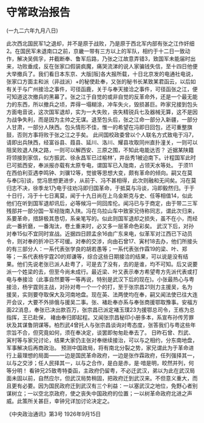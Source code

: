 # 守常政治报告

(一九二六年九月八日)

此次西北国民军1之退却，并不是原于战败，乃是原于西北军内部有张之江作奸细2。在国民军未退南口之前，京畿一带有三方以上的军队，相约于十二日一致动作，解决吴佩孚，并截断奉、鲁军后路，乃张之江故意弄错3，致国军未能届时出来，功败垂成，反在张家口假装疯魔，痛哭流涕的说人家骗钱失信，至十四日他便大举撤兵了。我们看日本东京、大版[阪]各大报所载，十日北京发的电通社电说，张家口方面主和派（非战派）+的秘使赴奉，又张的秘书长某致某君函云，以后如有关于与广州接洽之事件，可径函鹿，关于与奉天接洽之事件，可径函张之江，便可知道这次撤兵的黑幕了。张之江于自觉的或非自觉的反革命外，还是一个最无能力的东西，所以撤兵之顷，弄得一塌糊涂，冲车失火，毁损甚巨。昨家兄接到包头方面电音说，这次国军退却，实为一大失败，丧失精锐兵七及器械无算，这不是因为战争失利，而是因为主帅之无谋。退至包头后，张之江命一部分入新疆，一部分人甘肃，一部分人陕西。包头情形不佳，惟一的希望在冯即日回包，还可重整旗鼓，否则方事将败于张之江之手矣。
此间国校政委曾以个人联名方式致电于冯7，请即出兵陕西，经富谷县、葭县、延川、洛川、耀县攻取同州直扑潼关，一则可以阻吴败退人陕之路，一则可以解西安、三原之围，不知此电能达否？
近据某陕籍将领接到家信，似方振武、徐永昌军已过榆林’，井岳秀1被迫南下。计程国军此时已可抵西安，奉派报亦载有太原专电，谓国军已入陇南，占领天水等处。
于须11在西伯利亚遇李鸣钟、刘骥12等，觉彼等思想大变，颇有革命的倾向。嗣又在莫与奉[冯]谈，觉冯思想更进步，从前于、冯不甚相得，此次则融和无间矣。冯在莫归志不决，徐季龙1乃电于往劝冯即归国革命，于抵莫与冯谈，冯即毅然归。于于十日行，冯于十七日离莫，闻于十九日尚在上乌金斯克与史、任等相值14，似此他们在听到国军退却讯后，必等候冯一同回库伦。闻冯已与于商定，由于带二三军残部并一部分国一军经陇南入陕。冯在乌拉山车中致家兄侍称同志，谓此次归来，系要革命，措辞极其恳切，系亲笔写的。似此则国军退却之损失，虽不在小，而经此一番折磨，一番淘汰，卷土重来时，必又多一层革命色彩矣。
武汉下后，对孙对奉15似不宜同时宣战。近据四日顾孟余16由广东来电，似革军对江西已下动员令，则对奉的折冲已不可缓。对奉的交涉，向由石曾17、寅村18去办，他们所接头的有三部分人：一系代表张学良的胡若愚等；一系代表张作霖19的梁、叶、郑等；一系代表杨宇霆20的郑谦等，综合这些日期接洽的结果，可以说是没有结果。他们先说老张已派人赴粤了，可是去了没有，去的是谁，均不可知。后又说要派一个姓梁的去，但至今尚未成行。最近梁、叶又表示奉方希望粤方先派代表或打电与奉接洽（此事自然要等一等再说，特别是武汉下后的现在)。小张最热心与粤接洽，杨宇霆则主战，对孙对粤一个一个的打，至于张宗昌21则力主援吴，名为援吴，实则要夺取保大及河南地盘。现在英、法两使均在奉，嗣又闻法使已往大连开会议，大要不外排俄与援吴二事。张、褚赴奉亦系与奉张商援鄂取豫事。安福方面22消息，奉张已决出款百万，张宗昌已派定褚玉璞23为援鄂总司令，王栋为总指挥，王已赴保，
褚由奉归即起程。又闻张宗昌秘印小册多本，系宣布孙传芳罪状及其谋鲁阴谋等。柏烈武4曾托人与张宗昌谈询对粤态度，张答我们与粤这些年宗旨不合，但究竟如何，须在奉决定，谈罢即匆匆赴奉去了。
日昨石曾、烈武、寅村等与家兄讨论，结果大家仍主张对奉继续接治，可以与之相约，分东南地盘，军事解决后再商政治。
预测中国政局，将有南北分裂之势，家兄谓此为于革命进行上最理想的局面——一边是国民革命政府，一边是张作霖政府，任列强择其一，以与之交涉；任人民择其一，以与之合作，是白是赤，是·喑是明，皎然并列，何等分明！
看钟兄25致粤特委函，主政府仍留粤，不必迁武汉，弟以为此在武汉局面未固以前，自然应尔，但武汉局势稍固，把政府迁到武汉来。不但意义重大，而且更有必要。因为国民政府迁到武汉有三个利益：一以塞武汉之地位，免野心者别谋树立；一以空北京政府，使之丧失中国政府的位置；一以树革命政府北进之声威。此策所关甚巨，幸钟兄详加讨论决定之。

《中央政治通讯》第3号
1926年9月15日

